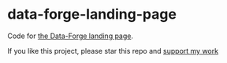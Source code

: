 # data-forge-landing-page

Code for [the Data-Forge landing page](https://www.data-forge-js.com/).

If you like this project, please star this repo and [support my work](https://www.codecapers.com.au/about#support-my-work)
